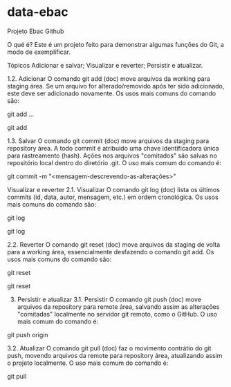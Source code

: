 # data-ebac
Projeto Ebac Github

O qué é?
Este é um projeto feito para demonstrar algumas funções do Git, a modo de exemplificar.

Tópicos
Adicionar e salvar;
Visualizar e reverter;
Persistir e atualizar.

1.2. Adicionar
O comando git add (doc) move arquivos da working para staging área. Se um arquivo for alterado/removido após ter sido adicionado, este deve ser adicionado novamente. Os usos mais comuns do comando são:

git add <nome-do-arquivo-1> <nome-do-arquivo-2> ...

git add <nome-do-dir>

1.3. Salvar
O comando git commit (doc) move arquivos da staging para repository área. A todo commit é atribuido uma chave identificadora única para rastreamento (hash). Ações nos arquivos "comitados" são salvas no repositório local dentro do diretório .git. O uso mais comum do comando é:

git commit -m "<mensagem-descrevendo-as-alterações>"

Visualizar e reverter
2.1. Visualizar
O comando git log (doc) lista os últimos commits (id, data, autor, mensagem, etc.) em ordem cronológica. Os usos mais comuns do comando são:

git log

git log <nome-do-arquivo>

2.2. Reverter
O comando git reset (doc) move arquivos da staging de volta para a working área, essencialmente desfazendo o comando git add. Os usos mais comuns do comando são:

git reset

git reset <nome-do-arquivo>

3. Persistir e atualizar
3.1. Persistir
O comando git push (doc) move arquivos da repository para remote área, salvando assim as alterações "comitadas" localmente no servidor git remoto, como o GitHub. O uso mais comum do comando é:

git push origin <nome-da-branch-remota>

3.2. Atualizar
O comando git pull (doc) faz o movimento contrátio do git push, movendo arquivos da remote para repository área, atualizando assim o projeto localmente. O uso mais comum do comando é:

git pull


